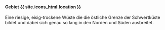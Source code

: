 ---
---
#### Gebiet {{ site.icons_html.location }}

Eine riesige, eisig-trockene Wüste die die östliche Grenze der Schwertküste bildet und dabei sich genau so lang in den Norden und Süden ausbreitet.
